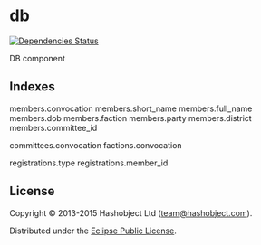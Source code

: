 db
==
[![Dependencies Status](http://jarkeeper.com/openrada/db/status.svg)](http://jarkeeper.com/openrada/db)

DB component

## Indexes

members.convocation
members.short_name
members.full_name
members.dob
members.faction
members.party
members.district
members.committee_id

committees.convocation
factions.convocation

registrations.type
registrations.member_id



## License

Copyright © 2013-2015 Hashobject Ltd (team@hashobject.com).

Distributed under the [Eclipse Public License](http://opensource.org/licenses/eclipse-1.0).
